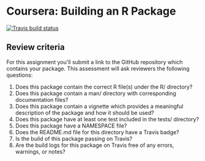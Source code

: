 # Coursera: Building an R Package 
  <!-- badges: start -->
  [![Travis build status](https://travis-ci.org/ravindrasinghchouhan/week2.svg?branch=master)](https://travis-ci.org/ravindrasinghchouhan/week2)
  <!-- badges: end -->
## Review criteria

For this assignment you'll submit a link to the GitHub repository which contains your package. This assessment will ask reviewers the following questions:

1. Does this package contain the correct R file(s) under the R/ directory?
2. Does this package contain a man/ directory with corresponding documentation files?
3. Does this package contain a vignette which provides a meaningful description of the package and how it should be used?
4. Does this package have at least one test included in the tests/ directory?
5. Does this package have a NAMESPACE file?
6. Does the README.md file for this directory have a Travis badge?
7. Is the build of this package passing on Travis?
8. Are the build logs for this package on Travis free of any errors, warnings, or notes?
